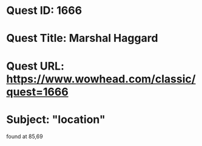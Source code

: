 # Quest ID: 1666
# Quest Title: Marshal Haggard
# Quest URL: https://www.wowhead.com/classic/quest=1666
# Subject: "location"
found at 85,69